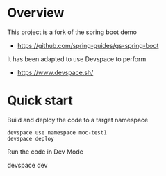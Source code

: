 
# Overview

This project is a fork of the spring boot demo

* https://github.com/spring-guides/gs-spring-boot

It has been adapted to use Devspace to perform 

* https://www.devspace.sh/

# Quick start

Build and deploy the code to a target namespace

    devspace use namespace moc-test1
    devspace deploy

Run the code in Dev Mode

   devspace dev

